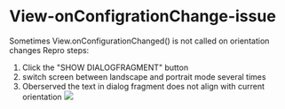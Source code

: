 # View-onConfigrationChange-issue
Sometimes View.onConfigurationChanged() is not called on orientation changes
Repro steps:
1. Click the "SHOW DIALOGFRAGMENT" button
2. switch screen between landscape and portrait mode several times
3. Oberserved the text in dialog fragment does not align with current orientation
![](https://github.com/msxiaowang/View-onConfigrationChange-issue/raw/main/assert/Screenshot_20221123_183923.png=250x)